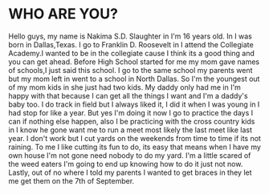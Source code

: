 # WHO ARE YOU?

Hello guys, my name is Nakima S.D. Slaughter in I'm 16 years old. In I was born in Dallas,Texas.
I go to Franklin D. Roosevelt in I attend the Collegiate Academy.I wanted to be in the collegiate cause I think its a good thing and you can get ahead.
Before High School started for me my mom gave names of schools,I just said this school.
I go to the same school my parents went but my mom left in went to a school in North Dallas.
So I'm the youngest out of my mom kids in she just had two kids.
My daddy only had me in I'm happy with that because I can get all the things I want and I'm a daddy's baby too.
I do track in field but I always liked it, I did it when I was young in I had stop for like a year.
But yes I'm doing it now I go to practice the days I can if nothing else happen, also I be practicing with the cross country kids in I know he gone want me to run a meet most likely the last meet like last year.
I don't work but I cut yards on the weekends from time to time if its not raining.
To me I like cutting its fun to do, its easy that means when I have my own house I'm not gone need nobody to do my yard.
I'm a little scared of the weed eaters I'm going to end up knowing how to do it just not now.
Lastly, out of no where I told my parents I wanted to get braces in they let me get them on the 7th of September.
